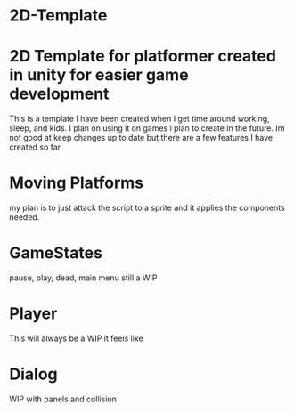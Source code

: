 # 2D-Template
# 2D Template for platformer created in unity for easier game development

This is a template I have been created when I get time around working, sleep, and kids. I plan on using it on games i plan to create 
in the future. Im not good at keep changes up to date but there are a few features I have created so far

# Moving Platforms
my plan is to just attack the script to a sprite and it applies the components needed.

# GameStates
pause, play, dead, main menu still a WIP

# Player
This will always be a WIP it feels like

# Dialog 
WIP with panels and collision
